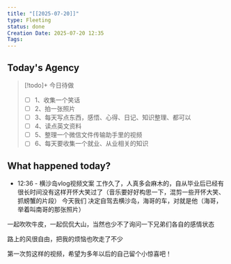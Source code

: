 ```yaml
---
title: "[[2025-07-20]]"
type: Fleeting
status: done
Creation Date: 2025-07-20 12:35
Tags:
---
```

## Today's Agency
> [!todo]+ 今日待做
> - [ ] 1、收集一个笑话
> - [ ] 2、拍一张照片
> - [ ] 3、每天写点东西，感悟、心得、日记、知识整理、都可以
> - [ ] 4、读点英文资料
> - [ ] 5、整理一个微信文件传输助手里的视频
> - [ ] 6、每天要收集一个就业、从业相关的知识

## What happened today?
- 12:36 - 横沙岛vlog视频文案
工作久了，人真多会麻木的，自从毕业后已经有很长时间没有这样开怀大笑过了（音乐要好好构思一下，混剪一些开怀大笑、抓螃蟹的片段）
今天我们 决定自驾去横沙岛，海哥的车，对就是他（海哥，举着叫南哥的那张照片）

一起吹吹牛皮，一起侃侃大山，当然也少不了询问一下兄弟们各自的感情状态

路上的风很自由，把我的烦恼也吹走了不少

第一次剪这样的视频，希望为多年以后的自己留个小惊喜吧！